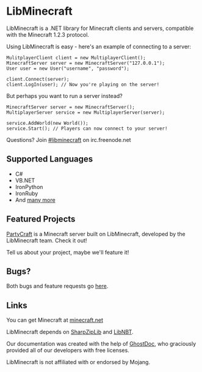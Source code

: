 LibMinecraft
============

LibMinecraft is a .NET library for Minecraft clients and servers, compatible with the Minecraft 1.2.3 protocol.

Using LibMinecraft is easy - here's an example of connecting to a server:

    MulitplayerClient client = new MultiplayerClient();
    MinecraftServer server = new MinecraftServer("127.0.0.1");
    User user = new User("username", "password");

    client.Connect(server);
    client.LogIn(user); // Now you're playing on the server!

But perhaps you want to run a server instead?

    MinecraftServer server = new MinecraftServer();
    MultiplayerServer service = new MultiplayerServer(server);

    service.AddWorld(new World());
    service.Start(); // Players can now connect to your server!

Questions? Join [#libminecraft](http://irc//irc.freenode.net#libminecraft) on irc.freenode.net

Supported Languages
-------------------

* C#
* VB.NET
* IronPython
* IronRuby
* And [many more](http://en.wikipedia.org/wiki/List_of_CLI_languages)

Featured Projects
-----------------

[PartyCraft](http://partycraft.codeplex.com/) is a Minecraft server built on LibMinecraft, developed by the LibMinecraft team. Check it out!

Tell us about your project, maybe we'll feature it!

Bugs?
-----

Both bugs and feature requests go [here](https://github.com/LibMinecraft/LibMinecraft/issues).

Links
-----

You can get Minecraft at [minecraft.net](http://minecraft.net)

LibMinecraft depends on [SharpZipLib](http://www.icsharpcode.net/OpenSource/SharpZipLib/Default.aspx) and [LibNBT](https://github.com/aphistic/libnbt).

Our documentation was created with the help of [GhostDoc](http://submain.com/products/ghostdoc.aspx), who graciously provided all of our developers with free licenses.

LibMinecraft is not affiliated with or endorsed by Mojang.
